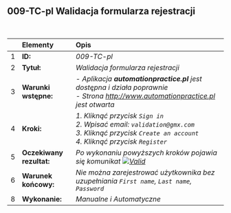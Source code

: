 ## 009-TC-pl Walidacja formularza rejestracji

<br>

|     | Elementy                 | Opis                                                                   |
| :-- | :----------------------- | :--------------------------------------------------------------------- |
| 1   | **ID:**                  | _009-TC-pl_                                                            |
| 2   | **Tytuł:**               | _Walidacja formularza rejestracji_                                     |
| 3   | **Warunki wstępne:**     | _- Aplikacja **automationpractice.pl** jest dostępna i działa poprawnie <br> - Strona http://www.automationpractice.pl jest otwarta_ |
| 4   | **Kroki:**               | _1. Kliknąć przycisk `Sign in` <br> 2. Wpisać email: `validation@gmx.com` <br> 3. Kliknąć przycisk `Create an account` <br> 4. Kliknąć przycisk `Register`_ |
| 5   | **Oczekiwany rezultat:** | _Po wykonaniu powyższych kroków pojawia się komunikat [![Valid](https://img.shields.io/badge/There%20are%203%20errors-f3515c)](#)_ |
| 6   | **Warunek końcowy:**     | _Nie można zarejestrować użytkownika bez uzupełniania `First name`, `Last name`, `Password`_ |
| 8   | **Wykonanie:**           | _Manualne i Automatyczne_                                               |
